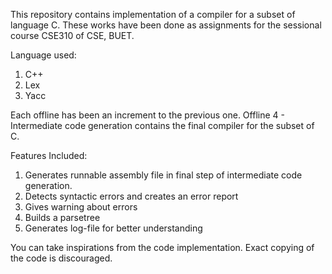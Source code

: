 This repository contains implementation of a compiler for a subset of language C. These works have been done as assignments for the sessional course CSE310 of CSE, BUET.

Language used:
1. C++
2. Lex
3. Yacc

Each offline has been an increment to the previous one. Offline 4 - Intermediate code generation contains the final compiler for the subset of C.

Features Included:

1. Generates runnable assembly file in final step of intermediate code generation.
2. Detects syntactic errors and creates an error report
3. Gives warning about errors
4. Builds a parsetree
5. Generates log-file for better understanding

You can take inspirations from the code implementation. Exact copying of the code is discouraged. 

